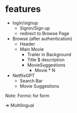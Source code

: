 # features
- login/signup
    - Signin/Sign up
    - redirect to Browse Page
- Browse (after authentication)
    - Header
    - Main Movie
        - Trailer in Background
        - Title $ description
        - MovieSuggestions
            - Movie * N
- NetflixGPT
    - Search Bar
    - Movie Suggestions

Note: Formic for form


=> Multilingual